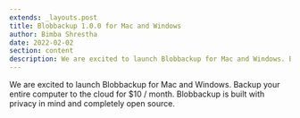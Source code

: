 ```yaml
---
extends: _layouts.post
title: Blobbackup 1.0.0 for Mac and Windows
author: Bimba Shrestha
date: 2022-02-02
section: content
description: We are excited to launch Blobbackup for Mac and Windows. Backup your entire computer to the cloud for $10 / month. Blobbackup is built with privacy in mind and completely open source.
---
```


We are excited to launch Blobbackup for Mac and Windows. Backup your entire computer to the cloud for $10 / month. Blobbackup is built with privacy in mind and completely open source.